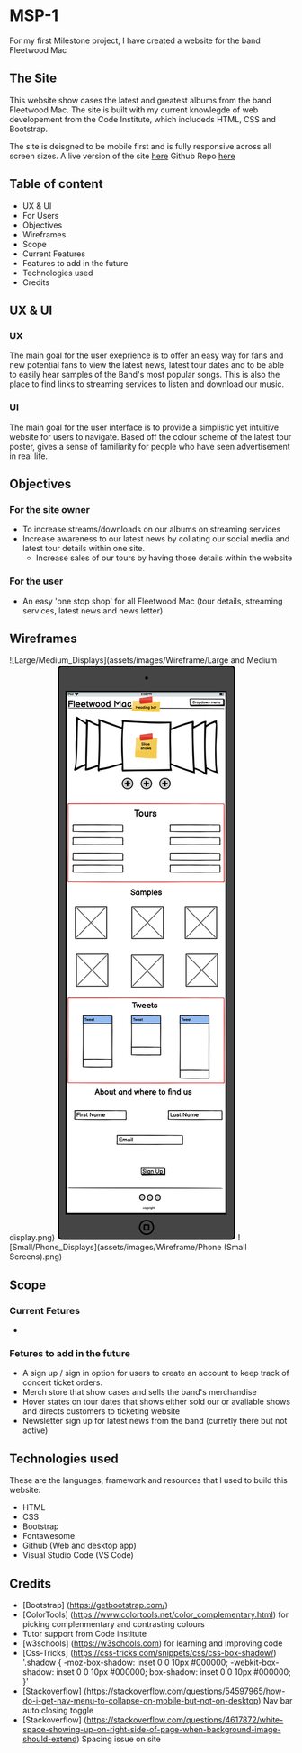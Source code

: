# MSP-1
For my first Milestone project, I have created a website for the band Fleetwood Mac

## The Site
This website show cases the latest and greatest albums from the band Fleetwood Mac. The site is built with my current knowlegde of web developement from the Code Institute, which includeds HTML, CSS and Bootstrap.

The site is deisgned to be mobile first and is fully responsive across all screen sizes.
A live version of the site [here](https://owebster.github.io/MSP-1-Fleetwood_Mac/)
Github Repo [here](https://github.com/owebster/MSP-1-Fleetwood_Mac.git)

## Table of content
* UX & UI
* For Users
* Objectives
* Wireframes
* Scope
* Current Features
* Features to add in the future
* Technologies used
* Credits

## UX & UI
### UX
The main goal for the user exeprience is to offer an easy way for fans and new potential fans to view the latest news, latest tour dates and to be able to easily hear samples of the Band's most popular songs. This is also the place to find links to streaming services to listen and download our music.
### UI
The main goal for the user interface is to provide a simplistic yet intuitive website for users to navigate. Based off the colour scheme of the latest tour poster, gives a sense of familiarity for people who have seen advertisement in real life.
## Objectives
### For the site owner
* To increase streams/downloads on our albums on streaming services
* Increase awareness to our latest news by collating our social media and latest tour details within one site.
   * Increase sales of our tours by having those details within the website
### For the user
* An easy 'one stop shop' for all Fleetwood Mac (tour details, streaming services, latest news and news letter)

## Wireframes
![Large/Medium_Displays](assets/images/Wireframe/Large and Medium display.png)
![Tablet_Displays](assets/images/Wireframe/Tablet.png)
![Small/Phone_Displays](assets/images/Wireframe/Phone (Small Screens).png)

## Scope
### Current Fetures
* 

### Fetures to add in the future
- A sign up / sign in option for users to create an account to keep track of concert ticket orders.
- Merch store that show cases and sells the band's merchandise
- Hover states on tour dates that shows either sold our or avaliable shows and directs customers to ticketing website
- Newsletter sign up for latest news from the band (curretly there but not active)

## Technologies used
These are the languages, framework and resources that I used to build this website:
- HTML
- CSS
- Bootstrap
- Fontawesome
- Github (Web and desktop app)
- Visual Studio Code (VS Code)

## Credits
- [Bootstrap] (https://getbootstrap.com/)
- [ColorTools] (https://www.colortools.net/color_complementary.html) for picking complenmentary and contrasting colours
- Tutor support from Code institute
- [w3schools] (https://w3schools.com) for learning and improving code
- [Css-Tricks] (https://css-tricks.com/snippets/css/css-box-shadow/) '.shadow {
   -moz-box-shadow:    inset 0 0 10px #000000;
   -webkit-box-shadow: inset 0 0 10px #000000;
   box-shadow:         inset 0 0 10px #000000;
   }'
- [Stackoverflow] (https://stackoverflow.com/questions/54597965/how-do-i-get-nav-menu-to-collapse-on-mobile-but-not-on-desktop) Nav bar auto closing toggle 
- [Stackoverflow] (https://stackoverflow.com/questions/4617872/white-space-showing-up-on-right-side-of-page-when-background-image-should-extend) Spacing issue on   site